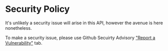 # Security Policy

It's unlikely a security issue will arise in this API, however the avenue is here nonetheless.

To make a security issue, please use Github Secuirty Advisory ["Report a Vulnerability"](https://github.com/algodiva/gridava/security/advisories/new) tab.
